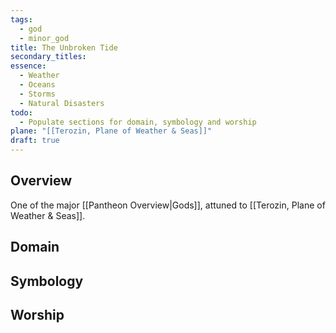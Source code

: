 ```yaml
---
tags:
  - god
  - minor_god
title: The Unbroken Tide
secondary_titles: 
essence:
  - Weather
  - Oceans
  - Storms
  - Natural Disasters
todo:
  - Populate sections for domain, symbology and worship
plane: "[[Terozin, Plane of Weather & Seas]]"
draft: true
---
```

## Overview
One of the major [[Pantheon Overview|Gods]], attuned to [[Terozin, Plane of Weather & Seas]].
## Domain

## Symbology

## Worship

